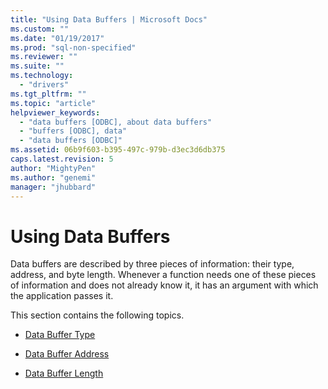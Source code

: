 ```yaml
---
title: "Using Data Buffers | Microsoft Docs"
ms.custom: ""
ms.date: "01/19/2017"
ms.prod: "sql-non-specified"
ms.reviewer: ""
ms.suite: ""
ms.technology: 
  - "drivers"
ms.tgt_pltfrm: ""
ms.topic: "article"
helpviewer_keywords: 
  - "data buffers [ODBC], about data buffers"
  - "buffers [ODBC], data"
  - "data buffers [ODBC]"
ms.assetid: 06b9f603-b395-497c-979b-d3ec3d6db375
caps.latest.revision: 5
author: "MightyPen"
ms.author: "genemi"
manager: "jhubbard"
---
```

# Using Data Buffers
Data buffers are described by three pieces of information: their type, address, and byte length. Whenever a function needs one of these pieces of information and does not already know it, it has an argument with which the application passes it.  
  
 This section contains the following topics.  
  
-   [Data Buffer Type](../../../odbc/reference/develop-app/data-buffer-type.md)  
  
-   [Data Buffer Address](../../../odbc/reference/develop-app/data-buffer-address.md)  
  
-   [Data Buffer Length](../../../odbc/reference/develop-app/data-buffer-length.md)